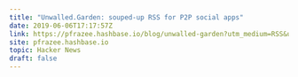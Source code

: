 ```yaml
---
title: "Unwalled.Garden: souped-up RSS for P2P social apps"
date: 2019-06-06T17:17:57Z
link: https://pfrazee.hashbase.io/blog/unwalled-garden?utm_medium=RSS&utm_source=hune
site: pfrazee.hashbase.io
topic: Hacker News
draft: false
---
```

